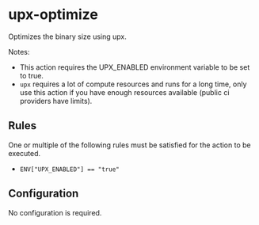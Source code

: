 # upx-optimize

Optimizes the binary size using upx.

Notes:
- This action requires the UPX_ENABLED environment variable to be set to true.
- `upx` requires a lot of compute resources and runs for a long time, only use this action if you have enough resources available (public ci providers have limits).


## Rules

One or multiple of the following rules must be satisfied for the action to be executed.

- `ENV["UPX_ENABLED"] == "true"`

## Configuration


No configuration is required.
